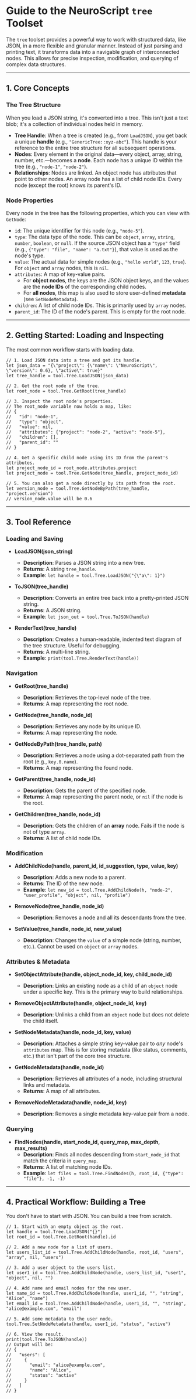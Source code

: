# Guide to the NeuroScript `tree` Toolset

The `tree` toolset provides a powerful way to work with structured data, like JSON, in a more flexible and granular manner. Instead of just parsing and printing text, it transforms data into a navigable graph of interconnected nodes. This allows for precise inspection, modification, and querying of complex data structures.

---

## 1. Core Concepts

### The Tree Structure
When you load a JSON string, it's converted into a tree. This isn't just a text blob; it's a collection of individual nodes held in memory.

* **Tree Handle**: When a tree is created (e.g., from `LoadJSON`), you get back a unique **handle** (e.g., `"GenericTree::xyz-abc"`). This handle is your reference to the entire tree structure for all subsequent operations.
* **Nodes**: Every element in the original data—every object, array, string, number, etc.—becomes a **node**. Each node has a unique ID within the tree (e.g., `"node-1"`, `"node-2"`).
* **Relationships**: Nodes are linked. An object node has attributes that point to other nodes. An array node has a list of child node IDs. Every node (except the root) knows its parent's ID.

### Node Properties
Every node in the tree has the following properties, which you can view with `GetNode`:

* `id`: The unique identifier for this node (e.g., `"node-5"`).
* `type`: The data type of the node. This can be `object`, `array`, `string`, `number`, `boolean`, or `null`. If the source JSON object has a `"type"` field (e.g., `{"type": "file", "name": "a.txt"}`), that value is used as the node's type.
* `value`: The actual data for simple nodes (e.g., `"hello world"`, `123`, `true`). For `object` and `array` nodes, this is `nil`.
* `attributes`: A map of key-value pairs.
    * For **object nodes**, the keys are the JSON object keys, and the values are the **node IDs** of the corresponding child nodes.
    * For **all nodes**, this map is also used to store user-defined **metadata** (see `SetNodeMetadata`).
* `children`: A list of child node IDs. This is primarily used by `array` nodes.
* `parent_id`: The ID of the node's parent. This is empty for the root node.

---

## 2. Getting Started: Loading and Inspecting

The most common workflow starts with loading data.

```ns
// 1. Load JSON data into a tree and get its handle.
let json_data = "{\"project\": {\"name\": \"NeuroScript\", \"version\": 0.6}, \"active\": true}"
let tree_handle = tool.Tree.LoadJSON(json_data)

// 2. Get the root node of the tree.
let root_node = tool.Tree.GetRoot(tree_handle)

// 3. Inspect the root node's properties.
// The root_node variable now holds a map, like:
// {
//   "id": "node-1",
//   "type": "object",
//   "value": nil,
//   "attributes": {"project": "node-2", "active": "node-5"},
//   "children": [],
//   "parent_id": ""
// }

// 4. Get a specific child node using its ID from the parent's attributes.
let project_node_id = root_node.attributes.project
let project_node = tool.Tree.GetNode(tree_handle, project_node_id)

// 5. You can also get a node directly by its path from the root.
let version_node = tool.Tree.GetNodeByPath(tree_handle, "project.version")
// version_node.value will be 0.6
```

---

## 3. Tool Reference

### Loading and Saving

* **LoadJSON(json_string)**
    * **Description**: Parses a JSON string into a new tree.
    * **Returns**: A string `tree_handle`.
    * **Example**: `let handle = tool.Tree.LoadJSON("{\"a\": 1}")`

* **ToJSON(tree_handle)**
    * **Description**: Converts an entire tree back into a pretty-printed JSON string.
    * **Returns**: A JSON string.
    * **Example**: `let json_out = tool.Tree.ToJSON(handle)`

* **RenderText(tree_handle)**
    * **Description**: Creates a human-readable, indented text diagram of the tree structure. Useful for debugging.
    * **Returns**: A multi-line string.
    * **Example**: `print(tool.Tree.RenderText(handle))`

### Navigation

* **GetRoot(tree_handle)**
    * **Description**: Retrieves the top-level node of the tree.
    * **Returns**: A map representing the root node.

* **GetNode(tree_handle, node_id)**
    * **Description**: Retrieves any node by its unique ID.
    * **Returns**: A map representing the node.

* **GetNodeByPath(tree_handle, path)**
    * **Description**: Retrieves a node using a dot-separated path from the root (e.g., `key.0.name`).
    * **Returns**: A map representing the found node.

* **GetParent(tree_handle, node_id)**
    * **Description**: Gets the parent of the specified node.
    * **Returns**: A map representing the parent node, or `nil` if the node is the root.

* **GetChildren(tree_handle, node_id)**
    * **Description**: Gets the children of an **array** node. Fails if the node is not of type `array`.
    * **Returns**: A list of child node IDs.

### Modification

* **AddChildNode(handle, parent_id, id_suggestion, type, value, key)**
    * **Description**: Adds a new node to a parent.
    * **Returns**: The ID of the new node.
    * **Example**: `let new_id = tool.Tree.AddChildNode(h, "node-2", "user_profile", "object", nil, "profile")`

* **RemoveNode(tree_handle, node_id)**
    * **Description**: Removes a node and all its descendants from the tree.

* **SetValue(tree_handle, node_id, new_value)**
    * **Description**: Changes the `value` of a simple node (string, number, etc.). Cannot be used on `object` or `array` nodes.

### Attributes & Metadata

* **SetObjectAttribute(handle, object_node_id, key, child_node_id)**
    * **Description**: Links an existing node as a child of an `object` node under a specific key. This is the primary way to build relationships.

* **RemoveObjectAttribute(handle, object_node_id, key)**
    * **Description**: Unlinks a child from an `object` node but does not delete the child itself.

* **SetNodeMetadata(handle, node_id, key, value)**
    * **Description**: Attaches a simple string key-value pair to *any* node's `attributes` map. This is for storing metadata (like status, comments, etc.) that isn't part of the core tree structure.

* **GetNodeMetadata(handle, node_id)**
    * **Description**: Retrieves all attributes of a node, including structural links and metadata.
    * **Returns**: A map of all attributes.

* **RemoveNodeMetadata(handle, node_id, key)**
    * **Description**: Removes a single metadata key-value pair from a node.

### Querying

* **FindNodes(handle, start_node_id, query_map, max_depth, max_results)**
    * **Description**: Finds all nodes descending from `start_node_id` that match the criteria in `query_map`.
    * **Returns**: A list of matching node IDs.
    * **Example**: `let files = tool.Tree.FindNodes(h, root_id, {"type": "file"}, -1, -1)`

---

## 4. Practical Workflow: Building a Tree

You don't have to start with JSON. You can build a tree from scratch.

```ns
// 1. Start with an empty object as the root.
let handle = tool.Tree.LoadJSON("{}")
let root_id = tool.Tree.GetRoot(handle).id

// 2. Add a new node for a list of users.
let users_list_id = tool.Tree.AddChildNode(handle, root_id, "users", "array", nil, "users")

// 3. Add a user object to the users list.
let user1_id = tool.Tree.AddChildNode(handle, users_list_id, "user1", "object", nil, "")

// 4. Add name and email nodes for the new user.
let name_id = tool.Tree.AddChildNode(handle, user1_id, "", "string", "Alice", "name")
let email_id = tool.Tree.AddChildNode(handle, user1_id, "", "string", "alice@example.com", "email")

// 5. Add some metadata to the user node.
tool.Tree.SetNodeMetadata(handle, user1_id, "status", "active")

// 6. View the result.
print(tool.Tree.ToJSON(handle))
// Output will be:
// {
//   "users": [
//     {
//       "email": "alice@example.com",
//       "name": "Alice",
//       "status": "active"
//     }
//   ]
// }

